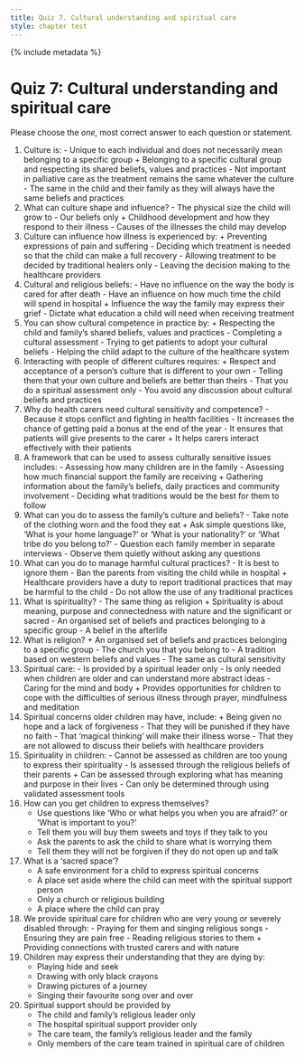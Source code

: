 ```yaml
---
title: Quiz 7. Cultural understanding and spiritual care
style: chapter test
---
```


{% include metadata %} 

# Quiz 7: Cultural understanding and spiritual care

Please choose the *one*, most correct answer to each question or statement.

1.	 Culture is:
    -	Unique to each individual and does not necessarily mean belonging to a specific group
    +	Belonging to a specific cultural group and respecting its shared beliefs, values and practices
    -	Not important in palliative care as the treatment remains the same whatever the culture
    -	The same in the child and their family as they will always have the same beliefs and practices
2.	 What can culture shape and influence?
    -	The physical size the child will grow to
    -	Our beliefs only
    +	Childhood development and how they respond to their illness 
    -	Causes of the illnesses the child may develop
3.	 Culture can influence how illness is experienced by:
    +	Preventing expressions of pain and suffering
    -	Deciding which treatment is needed so that the child can make a full recovery
    -	Allowing treatment to be decided by traditional healers only
    -	Leaving the decision making to the healthcare providers
4.	 Cultural and religious beliefs:
    -	Have no influence on the way the body is cared for after death
    -	Have an influence on how much time the child will spend in hospital
    +	Influence the way the family may express their grief
    -	Dictate what education a child will need when receiving treatment
5.	 You can show cultural competence in practice by:
    + Respecting the child and family’s shared beliefs, values and practices
    - Completing a cultural assessment
    - Trying to get patients to adopt your cultural beliefs
    - Helping the child adapt to the culture of the healthcare system
6.	 Interacting with people of different cultures requires:
    +	Respect and acceptance of a person’s culture that is different to your own
    -	Telling them that your own culture and beliefs are better than theirs
    -	That you do a spiritual assessment only
    -	You avoid any discussion about cultural beliefs and practices
7.	 Why do health carers need cultural sensitivity and competence?
    -	Because it stops conflict and fighting in health facilities
    -	It increases the chance of getting paid a bonus at the end of the year
    -	It ensures that patients will give presents to the carer
    +	It helps carers interact effectively with their patients
8.	 A framework that can be used to assess culturally sensitive issues includes:
    -	Assessing how many children are in the family
    -	Assessing how much financial support the family are receiving
    +	Gathering information about the family’s beliefs, daily practices and community involvement
    -	Deciding what traditions would be the best for them to follow
9.	 What can you do to assess the family’s culture and beliefs?
    -	Take note of the clothing worn and the food they eat
    +	Ask simple questions like, ‘What is your home language?’ or ‘What is your nationality?’ or ‘What tribe do you belong to?’
    -	Question each family member in separate interviews
    -	Observe them quietly without asking any questions
10.	 What can you do to manage harmful cultural practices?
    -	It is best to ignore them
    -	Ban the parents from visiting the child while in hospital
    +	Healthcare providers have a duty to report traditional practices that may be harmful to the child
    -	Do not allow the use of any traditional practices
11.	 What is spirituality?
    -	The same thing as religion
    +	Spirituality is about meaning, purpose and connectedness with nature and the significant or sacred
    -	An organised set of beliefs and practices belonging to a specific group
    -	A belief in the afterlife
12.	 What is religion?
    +	An organised set of beliefs and practices belonging to a specific group
    -	The church you that you belong to
    -	A tradition based on western beliefs and values
    -	The same as cultural sensitivity
13.	 Spiritual care:
    -	Is provided by a spiritual leader only
    -	Is only needed when children are older and can understand more abstract ideas
    -	Caring for the mind and body
    +	Provides opportunities for children to cope with the difficulties of serious illness through prayer, mindfulness and meditation
14.	 Spiritual concerns older children may have, include:
    +	Being given no hope and a lack of forgiveness
    -	That they will be punished if they have no faith
    -	That ‘magical thinking’ will make their illness worse
    -	That they are not allowed to discuss their beliefs with healthcare providers
15.	 Spirituality in children:
    -	Cannot be assessed as children are too young to express their spirituality
    -	Is assessed through the religious beliefs of their parents
    +	Can be assessed through exploring what has meaning and purpose in their lives
    -	Can only be determined through using validated assessment tools
16.	How can you get children to express themselves?
    +	Use questions like ‘Who or what helps you when you are afraid?’ or ‘What is important to you?’
    -	Tell them you will buy them sweets and toys if they talk to you
    -	Ask the parents to ask the child to share what is worrying them
    -	Tell them they will not be forgiven if they do not open up and talk
17.	What is a ‘sacred space’?
    +	A safe environment for a child to express spiritual concerns
    - 	A place set aside where the child can meet with the spiritual support person
    -	Only a church or religious building
    -	A place where the child can pray
18.	 We provide spiritual care for children who are very young or severely disabled through:
    -	Praying for them and singing religious songs
    -	Ensuring they are pain free
    -	Reading religious stories to them
    +	Providing connections with trusted carers and with nature
19.	Children may express their understanding that they are dying by:
    -	Playing hide and seek
    -	Drawing with only black crayons
    +	Drawing pictures of a journey
    -	Singing their favourite song over and over
20.	Spiritual support should be provided by
	-	The child and family’s religious leader only
	-	The hospital spiritual support provider only
	+	The care team, the family’s religious leader and the family
    - 	Only members of the care team trained in spiritual care of children
 
